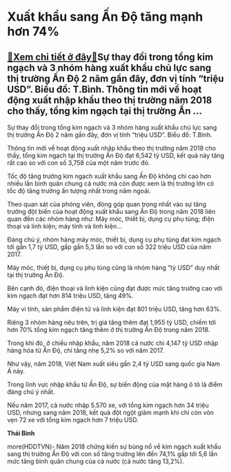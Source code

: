 Xuất khẩu sang Ấn Độ tăng mạnh hơn 74%
======================================

[:gift:Xem chi tiết ở đây:gift:](https://hddtvn.com/xuat-khau-sang-an-do-tang-manh-hon-74/)Sự thay đổi trong tổng kim ngạch và 3 nhóm hàng xuất khẩu chủ lực sang thị trường Ấn Độ 2 năm gần đây, đơn vị tính “triệu USD”. Biểu đồ: T.Bình. Thông tin mới về hoạt động xuất nhập khẩu theo thị trường năm 2018 cho thấy, tổng kim ngạch tại thị trường Ấn …
----------------------------------------------------------------------------------------------------------------------------------------------------------------------------------------------------------------------------------------------------------------







 






 Sự thay đổi trong tổng kim ngạch và 3 nhóm hàng xuất khẩu chủ lực sang thị trường Ấn Độ 2 năm gần đây, đơn vị tính “triệu USD”. Biểu đồ: T.Bình. 



Thông tin mới về hoạt động xuất nhập khẩu theo thị trường năm 2018 cho thấy, tổng kim ngạch tại thị trường Ấn Độ đạt 6,542 tỷ USD, kết quả này tăng rất cao so với con số 3,758 của một năm trước đó.


Tốc độ tăng trưởng kim ngạch xuất khẩu sang Ấn Độ không chỉ cao hơn nhiều lần bình quân chung cả nước mà còn được xem là thị trường lớn có tốc độ tăng trưởng ấn tượng nhất trong năm ngoái.


Theo quan sát của phóng viên, đóng góp quan trọng nhất vào sự tăng trưởng đột biến của hoạt động xuất khẩu sang Ấn Độ trong năm 2018 liên quan đến các nhóm hàng như: Máy móc, thiết bị, dụng cụ phụ tùng; điện thoại và linh kiện; máy tính và linh kiện…


Đáng chú ý, nhóm hàng máy móc, thiết bị, dụng cụ phụ tùng đạt kim ngạch tới gần 1,7 tỷ USD, gấp gần 5,3 lần so với con số 322 triệu USD của năm 2017.


Máy móc, thiết bị, dụng cụ phụ tùng cũng là nhóm hàng “tỷ USD” duy nhất tại thị trường Ấn Độ.


Bên cạnh đó, điện thoại và linh kiện cũng đạt được mức tăng trưởng cao với kim ngạch đạt hơn 814 triệu USD, tăng 49%.


Máy vi tính, sản phẩm điện tử và linh kiện đạt 801 triệu USD, tăng hơn 63%.


Riêng 3 nhóm hàng nêu trên, trị giá tăng thêm đạt 1,955 tỷ USD, chiếm tới hơn 70% tổng kim ngạch tăng thêm ở thị trường Ấn Độ trong năm 2018.


Trong khi đó, ở chiều nhập khẩu, năm 2018 cả nước chi 4,147 tỷ USD nhập hàng hóa từ Ấn Độ, chỉ tăng nhẹ 5,2% so với năm 2017.


Như vậy, năm 2018, Việt Nam xuất siêu gần 2,4 tỷ USD sang quốc gia Nam Á này.


Trong lĩnh vực nhập khẩu từ Ấn Độ, sự biến động của mặt hàng ô tô là điểm đáng chú ý nhất.


Nếu năm 2017, cả nước nhập 5.570 xe, với tổng kim ngạch hơn 34 triệu USD, nhưng sang năm 2018, kết quả đột ngột giảm mạnh khi chỉ còn vỏn vẹn 72 xe với tổng kim ngạch hơn 7 triệu USD.






**Thái Bình**



more(HDDTVN)- Năm 2018 chứng kiến sự bùng nổ về kim ngạch xuất khẩu sang thị trường Ấn Độ với con số tăng trưởng lên đến 74,1% gấp tới 5,6 lần mức tăng bình quân chung của cả nước (cả nước tăng 13,2%).

